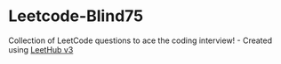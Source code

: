 # Leetcode-Blind75
Collection of LeetCode questions to ace the coding interview! - Created using [LeetHub v3](https://github.com/raphaelheinz/LeetHub-3.0)
